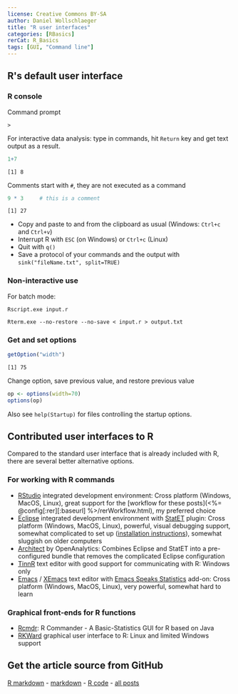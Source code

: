 ```yaml
---
license: Creative Commons BY-SA
author: Daniel Wollschlaeger
title: "R user interfaces"
categories: [RBasics]
rerCat: R_Basics
tags: [GUI, "Command line"]
---
```





R's default user interface
----------------

### R console

Command prompt

```
>
```

For interactive data analysis: type in commands, hit `Return` key and get text output as a result.


```r
1+7
```

```
[1] 8
```

Comments start with `#`, they are not executed as a command


```r
9 * 3     # this is a comment
```

```
[1] 27
```

 * Copy and paste to and from the clipboard as usual (Windows: `Ctrl+c` and `Ctrl+v`)
 * Interrupt R with `ESC` (on Windows) or `Ctrl+c` (Linux)
 * Quit with `q()`
 * Save a protocol of your commands and the output with `sink("fileName.txt", split=TRUE)`

### Non-interactive use

For batch mode:

`Rscript.exe input.r`

`Rterm.exe --no-restore --no-save < input.r > output.txt`

### Get and set options


```r
getOption("width")
```

```
[1] 75
```

Change option, save previous value, and restore previous value


```r
op <- options(width=70)
options(op)
```

Also see `help(Startup)` for files controlling the startup options.

Contributed user interfaces to R
----------------

Compared to the standard user interface that is already included with R, there are several better alternative options.

### For working with R commands

 - [RStudio](http://www.rstudio.org/) integrated development environment: Cross platform (Windows, MacOS, Linux), great support for the [workflow for these posts](<%= @config[:rer][:baseurl] %>/rerWorkflow.html), my preferred choice
 - [Eclipse](http://www.eclipse.org/eclipse) integrated development environment with [StatET](http://www.walware.de/goto/statet) plugin: Cross platform (Windows, MacOS, Linux), powerful, visual debugging support, somewhat complicated to set up ([installation instructions](http://www.catherinedalzell.ca/wp-content/uploads/2012/09/Installing-R-Sweave-and-Eclipse-on-Windows.pdf)), somewhat sluggish on older computers
 - [Architect](http://www.openanalytics.eu/architect) by OpenAnalytics: Combines Eclipse and StatET into a pre-configured bundle that removes the complicated Eclipse configuration
 - [TinnR](http://sourceforge.net/projects/tinn-r) text editor with good support for communicating with R: Windows only
 - [Emacs](http://www.gnu.org/software/emacs/) / [XEmacs](http://www.xemacs.org/) text editor with [Emacs Speaks Statistics](http://ess.r-project.org/) add-on: Cross platform (Windows, MacOS, Linux), very powerful, somewhat hard to learn

### Graphical front-ends for R functions

 - [Rcmdr](http://socserv.mcmaster.ca/jfox/Misc/Rcmdr/): R Commander - A Basic-Statistics GUI for R based on Java
 - [RKWard](http://rkward.sourceforge.net/) graphical user interface to R: Linux and limited Windows support

Get the article source from GitHub
----------------------------------------------

[R markdown](https://github.com/dwoll/RExRepos/raw/master/Rmd/gui.Rmd) - [markdown](https://github.com/dwoll/RExRepos/raw/master/md/gui.md) - [R code](https://github.com/dwoll/RExRepos/raw/master/R/gui.R) - [all posts](https://github.com/dwoll/RExRepos/)

